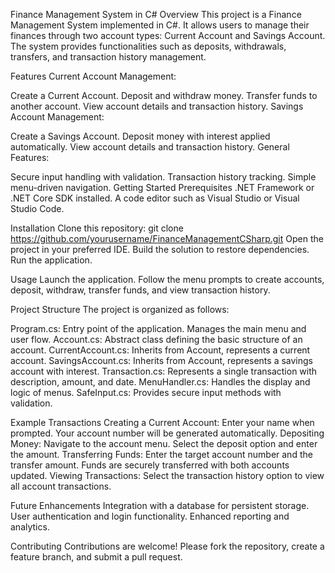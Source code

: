 Finance Management System in C#
Overview
This project is a Finance Management System implemented in C#. It allows users to manage their finances through two account types: Current Account and Savings Account. The system provides functionalities such as deposits, 
withdrawals, transfers, and transaction history management.

Features
Current Account Management:

Create a Current Account.
Deposit and withdraw money.
Transfer funds to another account.
View account details and transaction history.
Savings Account Management:

Create a Savings Account.
Deposit money with interest applied automatically.
View account details and transaction history.
General Features:

Secure input handling with validation.
Transaction history tracking.
Simple menu-driven navigation.
Getting Started
Prerequisites
.NET Framework or .NET Core SDK installed.
A code editor such as Visual Studio or Visual Studio Code.

Installation
Clone this repository:
git clone https://github.com/yourusername/FinanceManagementCSharp.git
Open the project in your preferred IDE.
Build the solution to restore dependencies.
Run the application.

Usage
Launch the application.
Follow the menu prompts to create accounts, deposit, withdraw, transfer funds, and view transaction history.

Project Structure
The project is organized as follows:

Program.cs: Entry point of the application. Manages the main menu and user flow.
Account.cs: Abstract class defining the basic structure of an account.
CurrentAccount.cs: Inherits from Account, represents a current account.
SavingsAccount.cs: Inherits from Account, represents a savings account with interest.
Transaction.cs: Represents a single transaction with description, amount, and date.
MenuHandler.cs: Handles the display and logic of menus.
SafeInput.cs: Provides secure input methods with validation.

Example Transactions
Creating a Current Account:
Enter your name when prompted.
Your account number will be generated automatically.
Depositing Money:
Navigate to the account menu.
Select the deposit option and enter the amount.
Transferring Funds:
Enter the target account number and the transfer amount.
Funds are securely transferred with both accounts updated.
Viewing Transactions:
Select the transaction history option to view all account transactions.

Future Enhancements
Integration with a database for persistent storage.
User authentication and login functionality.
Enhanced reporting and analytics.

Contributing
Contributions are welcome! Please fork the repository, create a feature branch, and submit a pull request.
